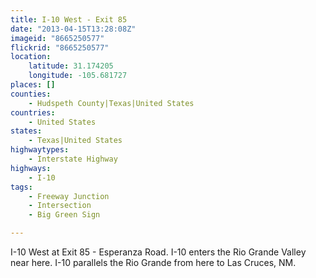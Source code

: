 ```yaml
---
title: I-10 West - Exit 85
date: "2013-04-15T13:28:08Z"
imageid: "8665250577"
flickrid: "8665250577"
location:
    latitude: 31.174205
    longitude: -105.681727
places: []
counties:
    - Hudspeth County|Texas|United States
countries:
    - United States
states:
    - Texas|United States
highwaytypes:
    - Interstate Highway
highways:
    - I-10
tags:
    - Freeway Junction
    - Intersection
    - Big Green Sign

---
```

I-10 West at Exit 85 - Esperanza Road.  I-10 enters the Rio Grande Valley near here.  I-10 parallels the Rio Grande from here to Las Cruces, NM.